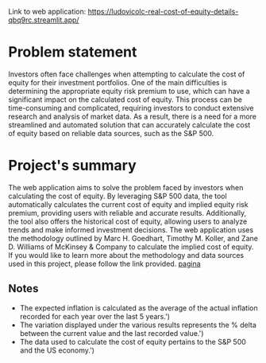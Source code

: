 Link to web application: https://ludovicolc-real-cost-of-equity-details-qbq9rc.streamlit.app/

# Problem statement
Investors often face challenges when attempting to calculate the cost of equity for their investment portfolios. One of the main difficulties is determining the appropriate equity risk premium to use, which can have a significant impact on the calculated cost of equity. This process can be time-consuming and complicated, requiring investors to conduct extensive research and analysis of market data. As a result, there is a need for a more streamlined and automated solution that can accurately calculate the cost of equity based on reliable data sources, such as the S&P 500.

# Project's summary
The web application aims to solve the problem faced by investors when calculating the cost of equity. By leveraging S&P 500 data, the tool automatically calculates the current cost of equity and implied equity risk premium, providing users with reliable and accurate results. Additionally, the tool also offers the historical cost of equity, allowing users to analyze trends and make informed investment decisions. 
The web application uses the methodology outlined by Marc H. Goedhart, Timothy M. Koller, and Zane D. Williams of McKinsey & Company to calculate the implied cost of equity. If you would like to learn more about the methodology and data sources used in this project, please follow the link provided.
[pagina](https://www.mckinsey.com/business-functions/strategy-and-corporate-finance/our-insights/the-real-cost-of-equity)


## Notes
* The expected inflation is calculated as the average of the actual inflation recorded for each year over the last 5 years.')
* The variation displayed under the various results represents the % delta between the current value and the last recorded value.')
* The data used to calculate the cost of equity pertains to the S&P 500 and the US economy.')
